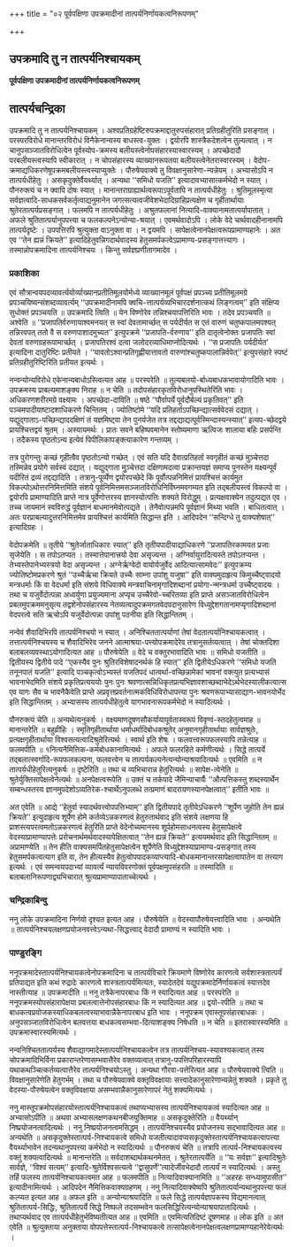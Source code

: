 +++
title = "०२ पूर्वपक्षिणा उपक्रमादीनां तात्पर्यनिर्णायकत्वनिरूपणम्"

+++


## उपक्रमादि तु न तात्पर्यनिश्चायकम्

**पूर्वपक्षिणा उपक्रमादीनां तात्पर्यनिर्णायकत्वनिरूपणम्**

## **तात्पर्यचन्द्रिका**

उपक्रमादि तु न तात्पर्यनिश्चायकम् । अश्वप्रतिग्रहेष्टिरुपक्रमाद्दातुरुपसंहारात् प्रतिग्रहीतुरिति प्रसङ्गात् । परस्परविरोधे मानान्तरविरोधं विनैकेनान्यस्य बाधस्त्व-युक्तः । द्वयोरपि शास्त्रैकदेशत्वेन तुल्यत्वात् । न चानुपसञ्जातविरोधित्वेन पूर्वस्योप-क्रमस्य बलीयस्त्वेनोपसंहारस्यास्वारस्यम् । अपच्छेदादौ परबलीयस्त्वस्यापि स्वीकारात् । न चोपसंहारस्य व्याख्यानरूपतया बलीयस्त्वेनेतरास्वारस्यम् । वेदोप-क्रमाद्यधिकरणेषूपक्रमबलीयस्त्वस्याप्युक्तेः । पौरुषेयवाक्ये तु विवक्षानुसारेणा-न्यन्नेयम् । अभ्यासोऽपि न तात्पर्यधीहेतुः । असकृदुक्तेर्वैयर्थ्यात् । अन्यथा ‘‘समिधो यजति’’ इत्यादावभ्यासात्कर्मभेदो न स्यात् । पौनरुक्त्यं च न क्वापि दोषः स्यात् । मानान्तराग्राह्यार्थत्वरूपाऽपूर्वतापि न तात्पर्यधीहेतुः । श्रुतिमूलस्मृत्या सर्वज्ञत्वादि-साधकसर्वकर्तृत्वाद्यनुमानेन जगत्सत्यत्वजीवेशभेदादिग्राहिप्रत्यक्षेण च गृहीतार्थायाः श्रुतेरतात्पर्यप्रसङ्गात् । फलमपि न तात्पर्यधीहेतुः । अश्रुतफलानां नित्यादि-वाक्यानामतात्पर्यापातात् । अफले श्रुतितात्पर्यानुपपत्त्या च फलकल्पनेऽन्योन्या-श्रयात् । एवमर्थवादोऽपि । लोके वेदे चार्थवादहीनानामपि तात्पर्यदृष्टेः । उपपत्तिरपि श्रुत्युक्ता वाऽनुक्ता वा । न द्वयमपि । सापेक्षत्वेनानपेक्षत्वरूपप्रामाण्यहानेः । अत एव ‘‘तेन ह्यन्नं क्रियते’’ इत्यादिहेतुवन्निगदार्थवादस्य हेतुसमर्पकत्वेऽप्रामाण्य-प्रसङ्गात्तत्त्यागः । तस्मान्नोपक्रमादिना तात्पर्यनिश्चयः । किन्तु सर्वज्ञप्रणीतागमादेव ।

### **प्रकाशिका**

एवं सौत्रान्वयपदव्यावर्त्ययोर्व्याख्यानप्रतीतिमूलयोर्मध्ये व्याख्यानमूलं पूर्वपक्षं प्रपञ्च्य प्रतीतिमूलमग्रे प्रपञ्चयिष्यन्संशब्दव्यावर्त्यम् ‘‘उपक्रमादीनामपि क्वचि-त्तात्पर्यव्यभिचारदर्शनात्कथं लिङ्गत्वम्’’ इति संक्षिप्य सुधोक्तं प्रपञ्चयति ॥ उपक्रमादि त्विति ॥ येन विष्णोरेव तन्निश्चयापत्तिरिति भावः । तदेव प्रपञ्चयति ॥ अश्वेति ॥ ‘‘प्रजापतिर्वरुणायाश्वमनयत् स स्वां देवतामार्च्छत् स पर्यदीर्यत स एतं वारुणं चतुष्कपालमपश्यत् तन्निरवपत् ततो वै स वरुणपाशादमुच्यत’’ इत्युपक्रमे ‘‘प्रजापति-र्वरुणाय’’ इति दातृत्वेनोक्तः प्रजापतिः स्वां देवतां वरुणग्रहरूपामार्च्छत् । प्रजापतिरश्वं दत्वा जलोदरव्याधिमाप्नोदित्यर्थः । ‘‘स प्रजापतिः पर्यदीर्यत’ इत्यादिना दातुरिष्टिः प्रतीयते । ‘‘यावतोऽश्वान्प्रतिगृह्णीयात्तावतो वारुणांश्चतुष्कपालान्निर्वपेत्’’ इत्युपसंहारे स्पष्टं प्रतिग्रहीतुरिष्टिरिति प्रतीयत इत्यर्थः ।

नन्वन्योन्यविरोधे एकेनान्यबाधोऽस्त्वित्यत आह ॥ परस्परेति ॥ तुल्यबलयो-र्बाध्यबाधकभावायोगादिति भावः । उपक्रमस्य प्राबल्यमाशङ्क्य निराह ॥ न चेति ॥ तदोपसंहारकृतविरोधानुपस्थितेरिति भावः । अधिकरणशरीरमग्रे वक्ष्यामः । अपच्छेदा-दाविति ॥ षष्ठे ‘‘पौर्वापर्ये पूर्वदौर्बल्यं प्रकृतिवत्’’ इति पञ्चमपादीयाष्टादशाधिकरणे चिन्तितम् । ज्योतिष्टोमे ‘‘यदि प्रतिहर्ताऽपच्छिन्द्यात्सर्ववेदसं दद्यात् । यद्युद्गाताऽ-पच्छिन्द्याददक्षिणं तं यज्ञमिष्ट्वा तेन पुनर्यजेत तत्र तद्दद्याद्यत्पूर्वस्मिन्दास्यन्स्यात्’’ इत्यप-च्छेदद्वये प्रायश्चित्तद्वयं श्रुतम् । अस्यायमर्थः । प्रातः सवने बहिष्पवमानेन स्तोष्यमाणा ऋत्विजः शालाया बहिः प्रसर्पन्ति । तदैकस्य पृष्ठतोऽन्य इत्येवं पिपीलिकापङ्क्त्याकारेण गन्तव्यम् ।

तत्र पुरोगन्तुः कच्छं गृहीत्वैव पृष्ठतोऽन्यो गच्छेत् । एवं सति यदि दैवात्प्रतिहर्ता स्वगृहीतं कच्छं मुञ्चेत्तदा तस्मिन्नेव प्रयोगे सर्वस्वं दद्यात् । यद्युद्गाता मुुञ्चेत्तदा दक्षिणामदत्वा प्रक्रान्तयज्ञं समाप्य पुनस्तेन यक्ष्यन्पूर्वं यदीरितं द्रव्यं तद्दद्यादिति । तत्रानु-पूर्व्येण द्वयोरपच्छेदे किं पूर्वोत्पन्ननिमित्तं प्रायश्चित्तं कार्यमुत विकल्पोऽथोत्तरनिमित्तमिति संशये पूर्वनिमित्तमसञ्जातविरोधिनिर्विघ्नमवगम्यत इति तद्बलीयस्त्वं विकल्पो वा । द्वयोरपि प्रामाण्यादिति प्राप्ते नात्र पूर्वेणोत्तरस्य ज्ञानस्योत्पत्तिः शक्यते विरोद्धुम् । प्रत्यक्षवाक्येन तदुत्पद्यत एव । तच्च जायमानं स्वविरुद्धं पूर्वज्ञानं बाधमानमेवोत्पद्यते । तेनैवोत्पन्नमपि पूर्वज्ञानं मिथ्या भवति । बाधितत्वात् । अतः परप्राबल्यादुत्तरनिमित्तमेव प्रायश्चित्तं कार्यमिति सिद्धान्त इति । आदिपदेन ‘‘सन्दिग्धे तु वाक्यशेषात्’’ इत्यादिग्रहः ।

वेदोपक्रमेति ॥ तृतीये ‘‘श्रुतेर्जाताधिकारः स्यात्’’ इति तृतीयपादीयाद्याधिकरणे ‘‘प्रजापतिरकामयत प्रजाः सृजेयेति । स तपोऽतप्यत । तस्मात्तेपानात्त्रयो देवा असृज्यन्त । अग्निर्वायुरादित्यस्ते तपोऽतप्यन्त । तेभ्यस्तेपानेभ्यस्त्रयो वेदा असृज्यन्त । अग्नेर्ऋग्वेदो वायोर्यजुर्वेद आदित्यात्सामवेदः’’ इत्युपक्रम्य ज्योतिष्टोमप्रकरणे श्रुतं ‘‘उच्चैर्ऋचा क्रियते उच्चैः साम्ना उपांशु यजुषा’’ इति वाक्यमुदाहृत्य किमुच्चैष्ट्वादयो मन्त्रधर्माः किं वा वेदधर्मा इति संशये विधिवाक्ये मन्त्रवाचिनामृगादिशब्दानां प्रयोगा-न्मन्त्रधर्मा उच्चैष्ट्वादयः । तथा च यजुर्वेदोत्पन्ना अध्वर्युणा प्रयुज्यमाना अप्यृच उच्चैरेवो-च्चरितव्या इति प्राप्ते असञ्जातविरोधित्वेन प्रबलमुपक्रममनुसृत्य तद्वशेनोपसंहारस्य नेतव्यत्वादुपक्रमगतवेदपदानुसारेण विध्युद्देशगतानामप्यृगादिशब्दानां वेदपरत्वे सति ऋचोऽपि यजुर्वेदोत्पन्ना उपांशु पठनीया इति सिद्धान्तितम् ।

नन्वेवं शैवादिभिरपि तात्पर्यनिश्चयो न स्यात् । अनिश्चिततात्पर्याणां तेषां वेदतात्पर्यानिश्चायकत्वात् । तत्तात्पर्यनिश्चयस्य च शैवादिभिरेव जनने आत्माश्रया-पत्त्योपक्रमादेरेव तत्रानुसर्तव्यत्वात् । तेषां चोक्तदिशा बलाबलव्यवस्थाऽयोगादित्यत आह ॥ पौरुषेयेति ॥ वेदे च वक्तुरभावादिति भावः ॥ समिधो यजतीति ॥ द्वितीयस्य द्वितीये पादे ‘‘एकस्यैव पुनः श्रुतिरविशेषादनर्थकं हि स्यात्’’ इति द्वितीयेऽधिकरणे ‘‘समिधो यजति तनूनपातं यजति’’ इत्यादि पञ्चकृत्वोऽभ्यस्तं यजतिपदं धात्वर्था-वच्छिन्नामेकां भावनां वक्त्युत प्रत्यभ्यासं भावनाभेदमिति संशये प्रकृतिप्रत्यययोः पुनः पुनः श्रवणात्सन्निधिकृतप्रत्यभिज्ञावशाच्छब्दाभेदेऽर्थभेदस्यालीकत्वात्स एव यागः सैव च भावनैकैवेति प्राप्ते अप्रवृत्तप्रवर्तनात्मकविधिविरोधापत्त्या पुनः श्रवणरूपाभ्यासाद्याग-भावनयोर्भेद इति सिद्धान्तितम् । अभ्यासस्य तात्पर्यधीहेतुत्वे यागभावनारूपकर्मभेदो न स्यादित्यर्थः ।

पौनरुक्त्यं चेति ॥ अन्यथेत्यनुकर्षः । वक्ष्यमाणदूषणसौकर्यायापूर्वतास्वरूपं विवृण्वं-स्तदहेतुत्वमाह ॥ मानान्तरेति ॥ बहुव्रीहिः । स्मृतिगृहीतार्थाया धर्माधर्मादिबोधकश्रुतेर् अनुमानगृहीतार्थायाः सार्वज्ञश्रुतेः, प्रत्यक्षगृहीतार्थाया विश्वसत्यत्वादिश्रुतेरित्यर्थः । स्वार्थ इति शेषः । फलवत्त्वरूपफलस्यापि तन्नेत्याह ॥ फलमपीति ॥ १नित्यनैमित्तिक-कर्मबोधकानामित्यर्थः । अफले फलरहिते कर्मणीत्यर्थः । सिद्धे तात्पर्ये तद्बलात्स्वर्गादि-रूपफलकल्पना, फलवत्त्वेन च तात्पर्यकल्पनेत्यन्योन्याश्रयादित्यर्थः ॥ एवमिति ॥ न तात्पर्यधीहेतुरित्यनुकर्षः ॥ दृष्टेरिति ॥ तथा च व्यभिचारान्न हेतुरित्यर्थः ॥ सापेक्ष-त्वेनेति ॥ श्रुतेर्युक्तिसापेक्षत्वेनेत्यर्थः ॥ अनपेक्षत्वरूपेति ॥ उक्तं च तर्कपादे जैमिन्याचार्यैः ‘‘औत्पत्तिकस्तु शब्दस्यार्थेन सम्बन्धस्तस्य ज्ञानमुपदेशोऽव्यतिरेक-श्चार्थेऽनुपलब्धे तत्प्रमाणं बादरायणस्यानपेक्षत्वात्’’ इतीति भावः ॥

अत एवेति ॥ आद्ये ‘‘हेतुर्वा स्यादर्थवत्त्वोपपत्तिभ्याम्’’ इति द्वितीयपादे तृतीयेऽधिकरणे ‘‘शूर्पेण जुहोति तेन ह्यन्नं क्रियते’’ इत्युदाहृत्य शूर्पेण होमे कर्तव्येऽन्नकरणत्वं हेतुरुतार्थवाद इति संशये लक्षणया हि प्राशस्त्यपरत्वमतोऽन्नकरणत्वं हेतुरिति प्राप्ते वेदेनोच्यमानस्य शूर्पहोमसाधनत्वस्य हेतुसापेक्षत्वे वेदस्याप्रामाण्यापत्तेः प्ररोचनार्थमर्थवादस्यापेक्षितत्वात् ‘‘तेन ह्यन्नं क्रियते’’ इत्ययमर्थवाद इति सिद्धान्तितम् ॥ अप्रामाण्येति ॥ तेन हीति वाक्यसमर्पितहेतुसापेक्षत्वेन शूर्पेणेति विध्युद्देशस्याप्रामाण्य-प्रसङ्गात् तस्य हेतुसमर्पकत्वत्याग इति वा, तेन हीत्यस्यैव हेतुत्वोपपादकव्याप्त्यादि-बोधकमानान्तरसापेक्षत्वापातेन वा तत्त्याग इत्यर्थः । एवं समन्वयपदाभ्यां व्यावर्त्यं न्यायविवरणोक्तं पूर्वपक्षमुपसंहरति ॥ तस्मादिति ॥ बलाबलानिरूपणाद्व्यभिचारात् श्रुत्यप्रामाण्यापाताच्चेत्यर्थः ।

### **चन्द्रिकाबिन्दु**

ननु लोके उपक्रमादिना निर्णयो दृश्यत इत्यत आह । पौरुषेयेति ॥ वेदस्यापौरुषेयत्त्वादिति भावः । अन्यथेति ॥ तात्पर्यनिश्चयलक्षणप्रयोजनवत्त्वेऽन्यथा-सिद्धत्त्वाद् वेदादौ प्रामाण्यं न स्यादिति भावः ।

### **पाण्डुरङ्गि**

ननूपक्रमादेस्तात्पर्यनिश्चायकत्वेनोपक्रमादिना च तात्पर्यविचारे क्रियमाणे विष्णोरेव कारणत्वे सर्वशास्त्रतात्पर्यं प्रतिपाद्यत इति कथं रुद्रादेः कारणत्वे शास्त्रतात्पर्यमित्यतः, स्यादेतदेवं यद्युपक्रमादेर्निर्णायकत्वं स्यात्तदेव नास्तीत्याह ॥ उपक्रमादीति ॥ ननु तत्रैकेनापरबाधः किं न स्यादित्यत आह ॥ परस्परेति ॥ ननूपक्रमस्योपसंहारापेक्षया प्रबलत्वात्तेनोपसंहारबाधः किं न स्यादित्यत आह ॥ द्वयो-रपीति ॥ तथा च बाधकत्वप्रयोजकस्याधिकबलत्वस्याभावान्नैकेनापरबाध इति भावः । ननूपक्रम एवास्तूपसंहारबाधकः । अनुपसञ्जातविरोधित्वेन बलवत्तया बाधकत्वसम्भवा-दित्याशङ्क्य निषेधति ॥ न चेति ॥ इतरास्वारस्यमिति ॥ उपक्रमास्वारस्यमित्यर्थः ।

नन्वनिश्चिततात्पर्यस्य शैवाद्यागमादेस्तात्पर्यानिश्चायकत्वेन तत्र तात्पर्यनिश्चय-स्यावश्यकत्वात् तस्य चोपक्रमादिभिर्विना प्रकारान्तरेणासम्भवात्तैरेव वक्तव्यत्वात् तत्रानु-पपत्तिपरिहारस्यापि यथाकथञ्चित्कर्तव्यत्वात्तैरेव तात्पर्यनिश्चयोऽस्तु । अन्यथा गौरवा-पत्तेरित्यत आह ॥ पौरुषेयवाक्ये त्विति ॥ विवक्षानुसारेणेति हेतुगर्भम् । तथा च पौरुषेयवाक्ये वक्तृविवक्षायाः सत्त्वादेकानुसारेणान्यन्नेतुं शक्यते । प्रकृते तु वेदस्या-पौरुषेयत्वेन वक्तृविवक्षाया असम्भवान्नैकानुसारेणापरं नेतुं शक्यमित्यर्थः ।

ननु मास्तूपक्रमोपसंहारयोस्तात्पर्यनिश्चायकत्वं तथाप्यभ्यासस्य तात्पर्यनिश्चायकत्वं स्यादित्यत आह ॥ अभ्यासोऽपीति ॥ अथवा अभ्यासलक्षणकथनबीजयुक्तिमाह ॥ असकृदुक्तेरिति ॥ वैयर्थ्यान् निष्प्रयोजनत्वादित्यर्थः । ननु निष्प्रयोजनत्वमसिद्धम् । तात्पर्यनिश्चयस्यैव प्रयोजनस्य सद्भावादित्यत आह ॥ अन्यथेति ॥ असकृदुक्तेस्तात्पर्य-निश्चायकत्वे समिधो यजतीत्यादावप्यसकृदुक्तेस्तात्पर्यनिश्चायकत्वापत्त्या वैयर्थ्याभावेन तदन्यथानुपपत्त्या कर्मभेदो न स्यादित्यर्थः ॥ पौनरुक्त्यं चेति ॥ तत्रापि तात्पर्य-निश्चायकत्वस्य वक्तुं शक्यत्वादित्यर्थः ॥ मानान्तरेति ॥ सर्वदाशब्दार्थकथनमेतत् । श्रुतेरतात्पर्येति ॥ ‘‘यः सर्वज्ञः’’ इत्यादिश्रुतेः सार्वज्ञे, ‘‘विश्वं सत्यम्’’ इत्यादि-श्रुतेर्विश्वसत्यत्वे ‘‘द्वासुपर्णे’’त्यादेर्जीवभेदादौ तात्पर्यं न स्यादित्यर्थः । अस्तु तर्हि फलस्य तात्पर्यनिश्चायकत्वमत आह ॥ फलमपीति ॥ नित्यादिवाक्यानामिति ॥ ‘‘अहरहः सन्ध्यामुपासीत’’ इत्यादीनामित्यर्थः । आदिपदेन नैमित्तिकवाक्यग्रहणम् । ननु नित्यादिवाक्येष्वपि श्रुतितात्पर्यान्यथानुपपत्त्या फलं कल्प्यत इत्यत आह ॥ अफल इति ॥ अन्योन्याश्रयादिति ॥ फले सिद्धे तात्पर्यज्ञापकस्य विद्यमानत्वात् श्रुतितात्पर्य-सिद्धिः, श्रुतितात्पर्ये सिद्धे निष्फले तदसम्भवेन फलसिद्धिरित्यन्योन्याश्रयापातादित्यर्थः । तथाप्यर्थवाद एव तात्पर्यधीहेतुर्भविष्यतीत्यत आह ॥ एवमिति ॥ एवमित्यतिदिष्टं दूषणमाह ॥ लोक इति ॥ अत एवेति ॥ श्रुत्युक्ताया अनुक्ताया वोपपत्तेस्तात्पर्य-निश्चायकत्वे तत्सापेक्षत्वेनानपेक्षत्वलक्षणप्रामाण्यहानेरेवेत्यर्थः ।

